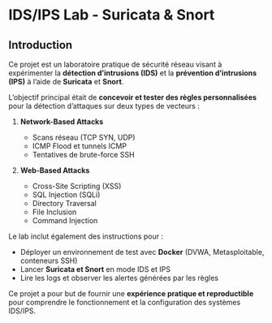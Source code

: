 # IDS/IPS Lab - Suricata & Snort

## Introduction

Ce projet est un laboratoire pratique de sécurité réseau visant à expérimenter la **détection d’intrusions (IDS)** et la **prévention d’intrusions (IPS)** à l’aide de **Suricata** et **Snort**.  

L’objectif principal était de **concevoir et tester des règles personnalisées** pour la détection d’attaques sur deux types de vecteurs :  

1. **Network-Based Attacks**  
   - Scans réseau (TCP SYN, UDP)  
   - ICMP Flood et tunnels ICMP  
   - Tentatives de brute-force SSH  

2. **Web-Based Attacks**  
   - Cross-Site Scripting (XSS)  
   - SQL Injection (SQLi)  
   - Directory Traversal  
   - File Inclusion  
   - Command Injection  

Le lab inclut également des instructions pour :  
- Déployer un environnement de test avec **Docker** (DVWA, Metasploitable, conteneurs SSH)  
- Lancer **Suricata et Snort** en mode IDS et IPS  
- Lire les logs et observer les alertes générées par les règles  

Ce projet a pour but de fournir une **expérience pratique et reproductible** pour comprendre le fonctionnement et la configuration des systèmes IDS/IPS.
